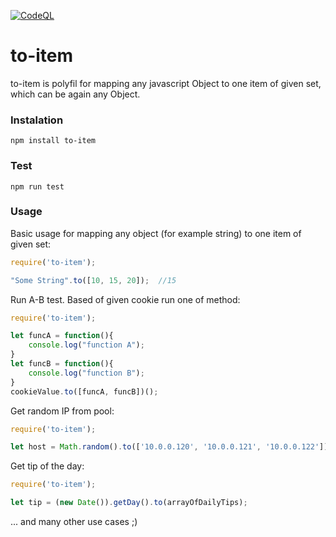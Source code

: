 [![CodeQL](https://github.com/pavlikm/to-item/actions/workflows/codeql-analysis.yml/badge.svg)](https://github.com/pavlikm/to-item/actions/workflows/codeql-analysis.yml)

# to-item
to-item is polyfil for mapping any javascript Object to one item of given set, which can be again any Object.

### Instalation
```npm install to-item```

### Test
```npm run test```

### Usage
Basic usage for mapping any object (for example string) to one item of given set:
```javascript
require('to-item');

"Some String".to([10, 15, 20]);  //15
```
Run A-B test. Based of given cookie run one of method:
```javascript
require('to-item');

let funcA = function(){
    console.log("function A");
}
let funcB = function(){
    console.log("function B");
}
cookieValue.to([funcA, funcB])();
```
Get random IP from pool:
```javascript
require('to-item');

let host = Math.random().to(['10.0.0.120', '10.0.0.121', '10.0.0.122']);
```
Get tip of the day:
```javascript
require('to-item');

let tip = (new Date()).getDay().to(arrayOfDailyTips);

```
... and many other use cases ;)